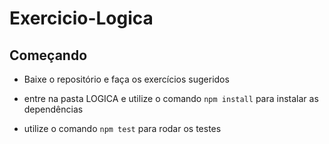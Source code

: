 # Exercicio-Logica

## Começando

- Baixe o repositório e faça os exercícios sugeridos

- entre na pasta LOGICA e utilize o comando `npm install` para instalar as dependências

- utilize o comando `npm test` para rodar os testes
